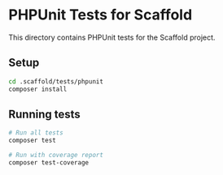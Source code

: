# PHPUnit Tests for Scaffold

This directory contains PHPUnit tests for the Scaffold project.

## Setup

```bash
cd .scaffold/tests/phpunit
composer install
```

## Running tests

```bash
# Run all tests
composer test

# Run with coverage report
composer test-coverage
```
